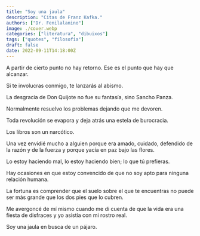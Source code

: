 ```yaml
---
title: "Soy una jaula"
description: "Citas de Franz Kafka."
authors: ["Dr. Fenilalanino"]
image: ./cover.webp
categories: ["literatura", "dibuixos"]
tags: ["quotes", "filosofia"]
draft: false
date: 2022-09-11T14:18:00Z
---
```


A partir de cierto punto no hay retorno. Ese es el punto que hay que alcanzar.

Si te involucras conmigo, te lanzarás al abismo.

La desgracia de Don Quijote no fue su fantasía, sino Sancho Panza.

Normalmente resuelvo los problemas dejando que me devoren.

Toda revolución se evapora y deja atrás una estela de burocracia.

Los libros son un narcótico.

Una vez envidié mucho a alguien porque era amado, cuidado, defendido de la razón y de la fuerza y porque yacía en paz bajo las flores.

Lo estoy haciendo mal, lo estoy haciendo bien; lo que tú prefieras.

Hay ocasiones en que estoy convencido de que no soy apto para ninguna relación humana.

La fortuna es comprender que el suelo sobre el que te encuentras no puede ser más grande que los dos pies que lo cubren.

Me avergoncé de mí mismo cuando me di cuenta de que la vida era una fiesta de disfraces y yo asistía con mi rostro real.

Soy una jaula en busca de un pájaro.
